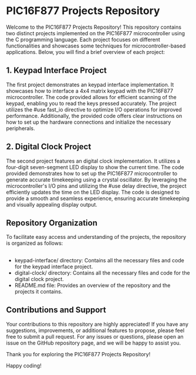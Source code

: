 # PIC16F877 Projects Repository
Welcome to the PIC16F877 Projects Repository! This repository contains two distinct projects implemented on the PIC16F877 microcontroller using the C programming language. Each project focuses on different functionalities and showcases some techniques for microcontroller-based applications. Below, you will find a brief overview of each project:

## 1. Keypad Interface Project
The first project demonstrates an keypad interface implementation. It showcases how to interface a 4x4 matrix keypad with the PIC16F877 microcontroller. The code provided allows for efficient scanning of the keypad, enabling you to read the keys pressed accurately. The project utilizes the #use fast_io directive to optimize I/O operations for improved performance. Additionally, the provided code offers clear instructions on how to set up the hardware connections and initialize the necessary peripherals.

## 2. Digital Clock Project
The second project features an digital clock implementation. It utilizes a four-digit seven-segment LED display to show the current time. The code provided demonstrates how to set up the PIC16F877 microcontroller to generate accurate timekeeping using a crystal oscillator. By leveraging the microcontroller's I/O pins and utilizing the #use delay directive, the project efficiently updates the time on the LED display. The code is designed to provide a smooth and seamless experience, ensuring accurate timekeeping and visually appealing display output.

## Repository Organization
To facilitate easy access and understanding of the projects, the repository is organized as follows:

## 
 - keypad-interface/ directory: Contains all the necessary files and code for the keypad interface project.
 - digital-clock/ directory: Contains all the necessary files and code for the digital clock project.
 - README.md file: Provides an overview of the repository and the projects it contains.


## Contributions and Support
Your contributions to this repository are highly appreciated! If you have any suggestions, improvements, or additional features to propose, please feel free to submit a pull request. For any issues or questions, please open an issue on the GitHub repository page, and we will be happy to assist you.

Thank you for exploring the PIC16F877 Projects Repository! 

Happy coding!
